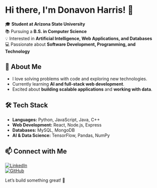# Hi there, I'm Donavon Harris! 👋  

🎓 **Student at Arizona State University**  
📚 Pursuing a **B.S. in Computer Science**  
💡 Interested in **Artificial Intelligence, Web Applications, and Databases**  
💻 Passionate about **Software Development, Programming, and Technology**  

## 🚀 About Me  
- I love solving problems with code and exploring new technologies.  
- Currently learning **AI and full-stack web development**.  
- Excited about **building scalable applications** and **working with data**.  

## 🛠️ Tech Stack  
- **Languages:** Python, JavaScript, Java, C++  
- **Web Development:** React, Node.js, Express  
- **Databases:** MySQL, MongoDB  
- **AI & Data Science:** TensorFlow, Pandas, NumPy  

## 📫 Connect with Me  
[![LinkedIn](https://img.shields.io/badge/LinkedIn-Connect-blue?style=flat&logo=linkedin)](https://www.linkedin.com/in/donavonharris/)  
[![GitHub](https://img.shields.io/badge/GitHub-Profile-black?style=flat&logo=github)](https://github.com/your-username)  

Let’s build something great! 🚀  
